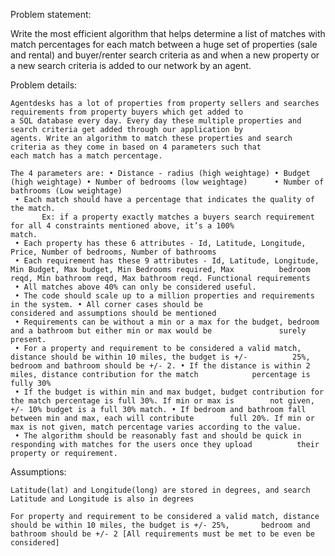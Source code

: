 Problem statement:

   Write the most efficient algorithm that helps determine a list of matches with match percentages for each match between a
   huge set of properties (sale and rental) and buyer/renter search criteria as and when a new property or a new search          criteria is added to our network by an agent.

Problem details: 

    Agentdesks has a lot of properties from property sellers and searches requirements from property buyers which get added to
    a SQL database every day. Every day these multiple properties and search criteria get added through our application by
    agents. Write an algorithm to match these properties and search criteria as they come in based on 4 parameters such that
    each match has a match percentage.

    The 4 parameters are: • Distance - radius (high weightage) • Budget (high weightage) • Number of bedrooms (low weightage)      • Number of bathrooms (Low weightage) 
     • Each match should have a percentage that indicates the quality of the match. 
           Ex: if a property exactly matches a buyers search requirement for all 4 constraints mentioned above, it’s a 100%                  match.
     • Each property has these 6 attributes - Id, Latitude, Longitude, Price, Number of bedrooms, Number of bathrooms 
     • Each requirement has these 9 attributes - Id, Latitude, Longitude, Min Budget, Max budget, Min Bedrooms required, Max          bedroom reqd, Min bathroom reqd, Max bathroom reqd. Functional requirements 
     • All matches above 40% can only be considered useful. 
     • The code should scale up to a million properties and requirements in the system. • All corner cases should be                  considered and assumptions should be mentioned 
     • Requirements can be without a min or a max for the budget, bedroom and a bathroom but either min or max would be               surely present. 
     • For a property and requirement to be considered a valid match, distance should be within 10 miles, the budget is +/-          25%, bedroom and bathroom should be +/- 2. • If the distance is within 2 miles, distance contribution for the match            percentage is fully 30% 
     • If the budget is within min and max budget, budget contribution for the match percentage is full 30%. If min or max is        not given, +/- 10% budget is a full 30% match. • If bedroom and bathroom fall between min and max, each will contribute        full 20%. If min or max is not given, match percentage varies according to the value. 
     • The algorithm should be reasonably fast and should be quick in responding with matches for the users once they upload          their property or requirement.


Assumptions:
    
    Latitude(lat) and Longitude(long) are stored in degrees, and search Latitude and Longitude is also in degrees
   
    For property and requirement to be considered a valid match, distance should be within 10 miles, the budget is +/- 25%,       bedroom and bathroom should be +/- 2 [All requirements must be met to be even be considered]
     
